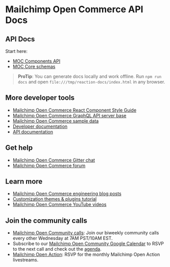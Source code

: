 # Mailchimp Open Commerce API Docs

## API Docs

Start here:

- [MOC Components API](Components.html)
- [MOC Core schemas](Schemas.html)

> **ProTip**: You can generate docs locally and work offline. Run `npm run docs` and open `file:///tmp/reaction-docs/index.html` in any browser.

## More developer tools

- [Mailchimp Open Commerce React Component Style Guide](https://styleguide.reactioncommerce.com/)
- [Mailchimp Open Commerce GraphQL API server base](https://github.com/reactioncommerce/reaction-api-base)
- [Mailchimp Open Commerce sample data](https://github.com/reactioncommerce/reaction-sample-data)
- [Developer documentation](https://docs.reactioncommerce.com)
- [API documentation](http://api.docs.reactioncommerce.com)

## Get help
- [Mailchimp Open Commerce Gitter chat](https://gitter.im/reactioncommerce/reaction)
- [Mailchimp Open Commerce forum](https://forums.reactioncommerce.com/)

## Learn more
- [Mailchimp Open Commerce engineering blog posts](https://blog.reactioncommerce.com/tag/engineering/)
- [Customization themes & plugins tutorial](https://docs.reactioncommerce.com/reaction-docs/trunk/tutorial)
- [Mailchimp Open Commerce YouTube videos](https://www.youtube.com/user/reactioncommerce/videos)

## Join the community calls
- [Mailchimp Open Community calls](http://getrxn.io/2rcCal): Join our biweekly community calls every other Wednesday at 7AM PST/10AM EST.
- Subscribe to our [Mailchimp Open Community Google Calendar](http://getrxn.io/2rcCal) to RSVP to the next call and check out the [agenda](https://docs.google.com/document/d/1PwenrammgQJpQfFoUUJZ96i_JJYCM_4glAjB1_ZzgwA/edit?usp=sharing).
- [Mailchimp Open Action](http://getrxn.io/2rcCal): RSVP for the monthly Mailchimp Open Action livestreams.
